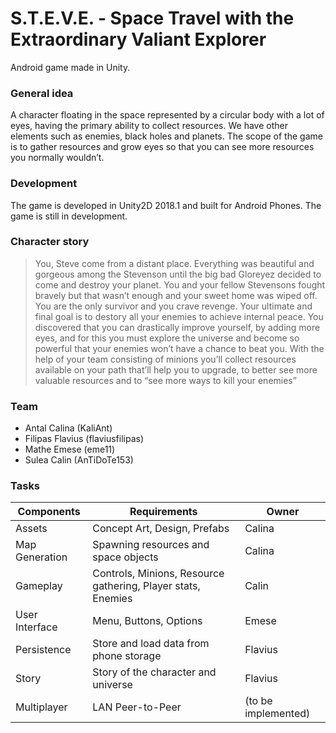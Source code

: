 # S.T.E.V.E. - Space Travel with the Extraordinary Valiant Explorer
Android game made in Unity.

### General idea
A character floating in the space represented by a circular body with a lot of eyes, having the primary ability to collect resources. We have other elements such as enemies, black holes and planets. The scope of the game is to gather resources and grow eyes so that you can see more resources you normally wouldn’t.

### Development
The game is developed in Unity2D 2018.1 and built for Android Phones.
The game is still in development.

### Character story
>You, Steve come from a distant place. Everything was beautiful and gorgeous among the Stevenson until the big bad Gloreyez decided to come and destroy your planet. You and your fellow Stevensons fought bravely but that wasn’t enough and your sweet home was wiped off. You are the only survivor and you crave revenge. Your ultimate and final goal is to destory all your enemies to achieve internal peace. You discovered that you can drastically improve yourself, by adding more eyes, and for this you must explore the universe and become so powerful that your enemies won’t have a chance to beat you. With the help of your team consisting of minions you’ll collect resources available on your path that’ll help you to upgrade, to better see more valuable resources and to “see more ways to kill your enemies”

### Team

- Antal Calina (KaliAnt)
- Filipas Flavius (flaviusfilipas)
- Mathe Emese (eme11)
- Sulea Calin (AnTiDoTe153)

### Tasks

| Components | Requirements | Owner |
| ------ | ------ | ------ |
| Assets | Concept Art, Design, Prefabs | Calina |
| Map Generation | Spawning resources and space objects | Calina |
| Gameplay | Controls, Minions, Resource gathering, Player stats, Enemies | Calin |
| User Interface | Menu, Buttons, Options | Emese |
| Persistence | Store and load data from phone storage | Flavius |
| Story | Story of the character and universe | Flavius |
| Multiplayer | LAN Peer-to-Peer | (to be implemented) |


